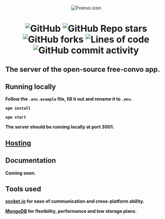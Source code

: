 <p align='center'><img src='https://i.ibb.co/88C4JbF/fronvo-logo.png' alt='Fronvo icon'></p>

<h1 style='text-align: center;'>

![GitHub](https://img.shields.io/github/license/fronvo/fronvo?style=for-the-badge) ![GitHub Repo stars](https://img.shields.io/github/stars/fronvo/fronvo?style=for-the-badge) ![GitHub forks](https://img.shields.io/github/forks/fronvo/fronvo?style=for-the-badge) ![Lines of code](https://img.shields.io/tokei/lines/github/fronvo/fronvo?style=for-the-badge) ![GitHub commit activity](https://img.shields.io/github/commit-activity/m/fronvo/fronvo?style=for-the-badge)</h1>

## The server of the open-source free-convo app.

## Running locally

**Follow the ```.env.example``` file, fill it out and rename it to ```.env```.**

**```npm install```**

**```npm start```**

**The server should be running locally at port 3001.**

## [Hosting](https://github.com/Fronvo/fronvo/blob/master/HOSTING.md)

## Documentation
**Coming soon.**

## Tools used

**[socket.io](https://socket.io/) for ease of cummunication and cross-platform ability.**

**[MongoDB](https://www.mongodb.com/) for flexibility, performance and low storage plans.**
